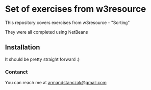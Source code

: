 # Set of exercises from w3resource

This repository covers exercises from w3resource - "Sorting"

They were all completed using NetBeans

## Installation

It should be pretty straight forward :)

### Contanct

You can reach me at armandstanczak@gmail.com
